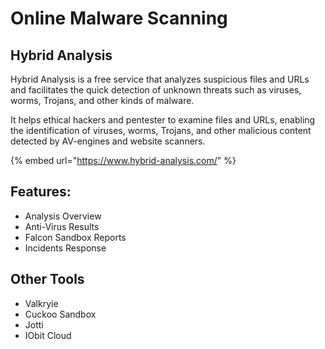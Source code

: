 # Online Malware Scanning

## Hybrid Analysis

Hybrid Analysis is a free service that analyzes suspicious files and URLs and facilitates the quick detection of unknown threats such as viruses, worms, Trojans, and other kinds of malware.

It helps ethical hackers and pentester to examine files and URLs, enabling the identification of viruses, worms, Trojans, and other malicious content detected by AV-engines and website scanners.

{% embed url="https://www.hybrid-analysis.com/" %}

## Features:

* Analysis Overview
* Anti-Virus Results
* Falcon Sandbox Reports
* Incidents Response



## Other Tools

* Valkryie
* Cuckoo Sandbox
* Jotti
* IObit Cloud
